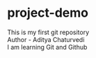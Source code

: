# project-demo
This is my first git repository
<br>
Author - Aditya Chaturvedi
<br>
I am learning Git and Github

